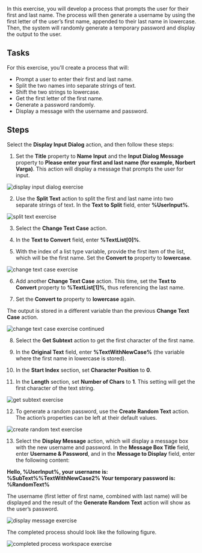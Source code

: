 In this exercise, you will develop a process that prompts the user for their first and last name. The process will then generate a username by using the first letter of the user’s first name, appended to their last name in lowercase. Then, the system will randomly generate a temporary password and display the output to the user.

## Tasks

For this exercise, you'll create a process that will:

- Prompt a user to enter their first and last name.
- Split the two names into separate strings of text.
- Shift the two strings to lowercase.
- Get the first letter of the first name.
- Generate a password randomly.
- Display a message with the username and password.

## Steps

Select the **Display Input Dialog** action, and then follow these steps: 

1. Set the **Title** property to **Name Input** and the **Input Dialog Message** property to **Please enter your first and last name (for example, Norbert Varga)**. This action will display a message that prompts the user for input.
 
![display input dialog exercise](..\media\display-input-dialog-exercise.png)


2. Use the **Split Text** action to split the first and last name into two separate strings of text. In the **Text to Split** field, enter **%UserInput%**.
 
![split text exercise](..\media\split-text-exercise.png)

3. Select the **Change Text Case** action. 

4. In the **Text to Convert** field, enter **%TextList[0]%**. 

5. With the index of a list type variable, provide the first item of the list, which will be the first name. Set the **Convert to** property to **lowercase**.
 
![change text case exercise](..\media\change-text-case-exercise.png)

6. Add another **Change Text Case** action. This time, set the **Text to Convert** property to **%TextList[1]%**, thus referencing the last name. 

7. Set the **Convert to** property to **lowercase** again. 

The output is stored in a different variable than the previous **Change Text Case** action.
 
![change text case exercise continued](..\media\change-text-case-exercise-continued.png)

8. Select the **Get Subtext** action to get the first character of the first name. 

9. In the **Original Text** field, enter **%TextWithNewCase%** (the variable where the first name in lowercase is stored). 

10. In the **Start Index** section, set **Character Position** to **0**.

11. In the **Length** section, set **Number of Chars** to **1**. This setting will get the first character of the text string.
 
![get subtext exercise](..\media\get-subtext-exercise.png)

12. To generate a random password, use the **Create Random Text** action. The action’s properties can be left at their default values.
 
![create random text exercise](..\media\create-random-text-exercise.png)

13. Select the **Display Message** action, which will display a message box with the new username and password. In the **Message Box Title** field, enter **Username & Password**, and in the **Message to Display** field, enter the following content:

**Hello, %UserInput%, your username is: %SubText%%TextWithNewCase2% Your temporary password is: %RandomText%**

The username (first letter of first name, combined with last name) will be displayed and the result of the **Generate Random Text** action will show as the user’s password.
 
![display message exercise](..\media\display-message-exercise.png)

The completed process should look like the following figure.
 
![completed process workspace exercise](..\media\completed-process-workspace-exercise.png)
